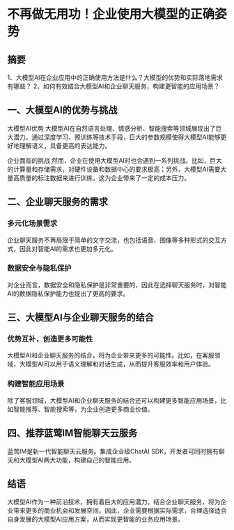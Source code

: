 # 不再做无用功！企业使用大模型的正确姿势

## 摘要

1、大模型AI在企业应用中的正确使用方法是什么？大模型的优势和实际落地需求有哪些？
2、如何有效结合大模型AI和企业聊天服务，构建更智能的应用场景？

## 一、大模型AI的优势与挑战

大模型AI优势
大模型AI在自然语言处理、情感分析、智能搜索等领域展现出了巨大潜力。通过深度学习、预训练等技术手段，巨大的参数规模使得大模型AI能够更好地理解语义，具备更高的表达能力。

企业面临的挑战
然而，企业在使用大模型AI时也会遇到一系列挑战。比如，巨大的计算量和存储需求，对硬件设备和数据中心的要求极高；另外，大模型AI需要大量高质量的标注数据来进行训练，这为企业带来了一定的成本压力。

## 二、企业聊天服务的需求

### 多元化场景需求
企业聊天服务不再局限于简单的文字交流，也包括语音、图像等多种形式的交互方式，因此对智能AI的需求也更加多元化。

### 数据安全与隐私保护
对企业而言，数据安全和隐私保护是非常重要的，因此在选择聊天服务时，对智能AI的数据隐私保护能力也提出了更高的要求。

## 三、大模型AI与企业聊天服务的结合

### 优势互补，创造更多可能性
大模型AI和企业聊天服务的结合，将为企业带来更多的可能性。比如，在客服领域，大模型AI可以用于语义理解和对话生成，从而提升客服效率和用户体验。

### 构建智能应用场景
除了客服领域，大模型AI和企业聊天服务的结合还可以构建更多智能应用场景，比如智能推荐、智能搜索等，为企业创造更多商业价值。

## 四、推荐蓝莺IM智能聊天云服务

蓝莺IM是新一代智能聊天云服务。集成企业级ChatAI SDK，开发者可同时拥有聊天和大模型AI两大功能，构建自己的智能应用。

## 结语

大模型AI作为一种前沿技术，拥有着巨大的应用潜力。结合企业聊天服务，将为企业带来更多的商业机会和发展空间。因此，企业需要根据实际需求，合理选择适合自身发展的大模型AI应用方案，从而实现更智能的业务应用场景。